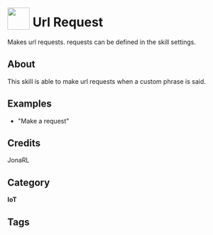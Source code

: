 # <img src="https://raw.githack.com/FortAwesome/Font-Awesome/master/svgs/solid/globe.svg" card_color="#8CE0FE" width="50" height="50" style="vertical-align:bottom"/> Url Request
Makes url requests. requests can be defined in the skill settings.

## About
This skill is able to make url requests when a custom phrase is said.

## Examples
* "Make a request"

## Credits
JonaRL

## Category
**IoT**

## Tags

